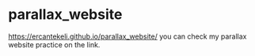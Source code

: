 # parallax_website
https://ercantekeli.github.io/parallax_website/
you can check my parallax website practice on the link.
